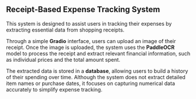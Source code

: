 ## Receipt-Based Expense Tracking System

This system is designed to assist users in tracking their expenses by extracting essential data from shopping receipts. 

Through a simple **Gradio** interface, users can upload an image of their receipt. Once the image is uploaded, the system uses the **PaddleOCR** model to process the receipt and extract relevant financial information, such as individual prices and the total amount spent.

The extracted data is stored in a **database**, allowing users to build a history of their spending over time. Although the system does not extract detailed item names or purchase dates, it focuses on capturing numerical data accurately to simplify expense tracking.
